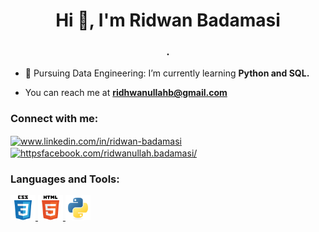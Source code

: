 <h1 align="center">Hi 👋, I'm Ridwan Badamasi</h1>
<h3 align="center">.</h3>

- 🌱 Pursuing Data Engineering: I’m currently learning **Python and SQL.**

- You can reach me at **ridhwanullahb@gmail.com**

<h3 align="left">Connect with me:</h3>
<p align="left">
<a href="https://linkedin.com/in/www.linkedin.com/in/ridwan-badamasi" target="blank"><img align="center" src="https://raw.githubusercontent.com/rahuldkjain/github-profile-readme-generator/master/src/images/icons/Social/linked-in-alt.svg" alt="www.linkedin.com/in/ridwan-badamasi" height="30" width="40" /></a>
<a href="https://fb.com/httpsfacebook.com/ridwanullah.badamasi/" target="blank"><img align="center" src="https://raw.githubusercontent.com/rahuldkjain/github-profile-readme-generator/master/src/images/icons/Social/facebook.svg" alt="httpsfacebook.com/ridwanullah.badamasi/" height="30" width="40" /></a>
</p>

<h3 align="left">Languages and Tools:</h3>
<p align="left"> <a href="https://www.w3schools.com/css/" target="_blank" rel="noreferrer"> <img src="https://raw.githubusercontent.com/devicons/devicon/master/icons/css3/css3-original-wordmark.svg" alt="css3" width="40" height="40"/> </a> <a href="https://www.w3.org/html/" target="_blank" rel="noreferrer"> <img src="https://raw.githubusercontent.com/devicons/devicon/master/icons/html5/html5-original-wordmark.svg" alt="html5" width="40" height="40"/> </a> <a href="https://www.python.org" target="_blank" rel="noreferrer"> <img src="https://raw.githubusercontent.com/devicons/devicon/master/icons/python/python-original.svg" alt="python" width="40" height="40"/> </a> </p>

